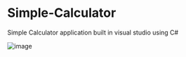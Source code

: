# Simple-Calculator
Simple Calculator application built in visual studio using C#










![image](https://user-images.githubusercontent.com/108067953/214295199-c4c7b6ce-6797-4428-9975-08fb1acc0667.png)
